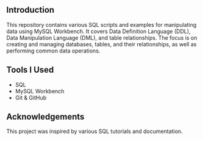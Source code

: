## Introduction
This repository contains various SQL scripts and examples for manipulating data using MySQL Workbench. It covers Data Definition Language (DDL), Data Manipulation Language (DML), and table relationships. The focus is on creating and managing databases, tables, and their relationships, as well as performing common data operations.

## Tools I Used
- SQL
- MySQL Workbench
- Git & GitHub

## Acknowledgements
This project was inspired by various SQL tutorials and documentation.
